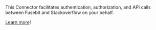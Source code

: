 This Connector facilitates authentication, authorization, and API calls between Fusebit and Stackoverflow on your behalf.

[Learn more](https://developer.fusebit.io/docs/stackoverflow)!
